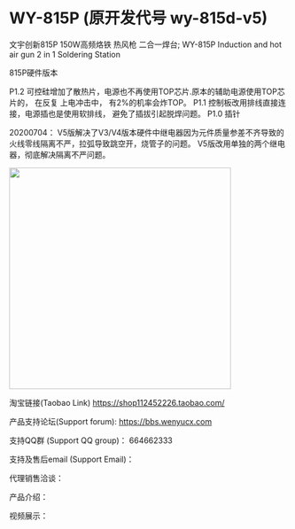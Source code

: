 # WY-815P (原开发代号 wy-815d-v5)
文宇创新815P 150W高频烙铁 热风枪 二合一焊台; WY-815P Induction and hot air gun 2 in 1 Soldering Station

815P硬件版本

P1.2 可控硅增加了散热片，电源也不再使用TOP芯片.原本的辅助电源使用TOP芯片的， 在反复 上电冲击中， 有2%的机率会炸TOP。 
P1.1 控制板改用排线直接连接，电源插也是使用软排线， 避免了插拔引起脱焊问题。 
P1.0 插针

20200704：
V5版解决了V3/V4版本硬件中继电器因为元件质量参差不齐导致的火线零线隔离不严，拉弧导致跳空开，烧管子的问题。
V5版改用单独的两个继电器，彻底解决隔离不严问题。

<img src='https://raw.githubusercontent.com/WenyuCreative/wy-815d-v5/master/hardware/20200717.png' height="400"></img>

淘宝链接(Taobao Link) https://shop112452226.taobao.com/

产品支持论坛(Support forum): https://bbs.wenyucx.com

支持QQ群 (Support QQ group)： 664662333 

支持及售后email (Support Email)： 

代理销售洽谈：

产品介绍：

视频展示：
